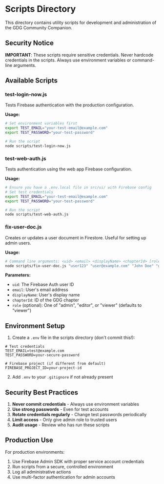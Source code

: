# Scripts Directory

This directory contains utility scripts for development and administration of the GDG Community Companion.

## Security Notice

**IMPORTANT**: These scripts require sensitive credentials. Never hardcode credentials in the scripts. Always use environment variables or command-line arguments.

## Available Scripts

### test-login-now.js
Tests Firebase authentication with the production configuration.

**Usage:**
```bash
# Set environment variables first
export TEST_EMAIL="your-test-email@example.com"
export TEST_PASSWORD="your-test-password"

# Run the script
node scripts/test-login-now.js
```

### test-web-auth.js
Tests authentication using the web app Firebase configuration.

**Usage:**
```bash
# Ensure you have a .env.local file in src/ui/ with Firebase config
# Set test credentials
export TEST_EMAIL="your-test-email@example.com"
export TEST_PASSWORD="your-test-password"

# Run the script
node scripts/test-web-auth.js
```

### fix-user-doc.js
Creates or updates a user document in Firestore. Useful for setting up admin users.

**Usage:**
```bash
# Command line arguments: <uid> <email> <displayName> <chapterId> [role]
node scripts/fix-user-doc.js "user123" "user@example.com" "John Doe" "gdg-example" "admin"
```

**Parameters:**
- `uid`: The Firebase Auth user ID
- `email`: User's email address
- `displayName`: User's display name
- `chapterId`: ID of the GDG chapter
- `role` (optional): One of "admin", "editor", or "viewer" (defaults to "viewer")

## Environment Setup

1. Create a `.env` file in the scripts directory (don't commit this!):
```env
# Test credentials
TEST_EMAIL=test@example.com
TEST_PASSWORD=your-secure-password

# Firebase project (if different from default)
FIREBASE_PROJECT_ID=your-project-id
```

2. Add `.env` to your `.gitignore` if not already present

## Security Best Practices

1. **Never commit credentials** - Always use environment variables
2. **Use strong passwords** - Even for test accounts
3. **Rotate credentials regularly** - Change test passwords periodically
4. **Limit access** - Only give admin role to trusted users
5. **Audit usage** - Review who has run these scripts

## Production Use

For production environments:
1. Use Firebase Admin SDK with proper service account credentials
2. Run scripts from a secure, controlled environment
3. Log all administrative actions
4. Use multi-factor authentication for admin accounts
